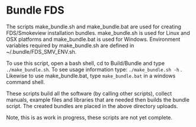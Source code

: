 # Bundle FDS

The scripts make_bundle.sh and make_bundle.bat are used for creating FDS/Smokeview installation bundles.  make_bundle.sh is used for  Linux and OSX platforms and make_bundle.bat is used for Windows.
Environment variables required by make_bundle.sh are defined in ~/.bundle/FDS_SMV_ENV.sh.  

To use this script, open a bash shell, cd to Build/Bundle and type `./make_bundle.sh`.
To see usage information type: `./make_bundle.sh -h` . 
Likewise to use make_bundle.bat, type `make_bundle.bat` in a windows command shell.

These scripts build all the software (by calling other scripts), collect manuals, example files and libraries that are needed then builds the bundle script.  The created bundles are placed in the above directory uploads. 

Note, this is as work in progress, these scripts are not yet complete.  
